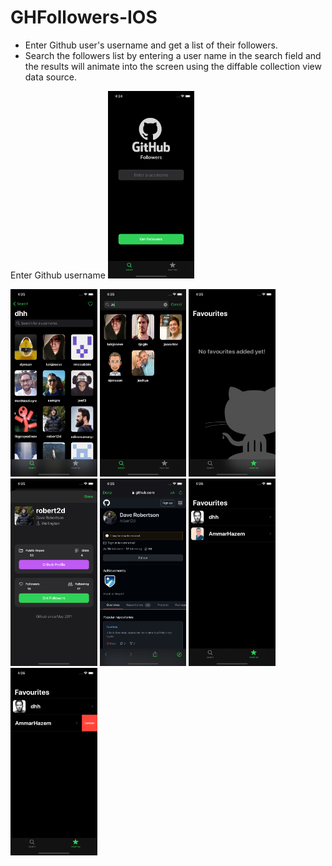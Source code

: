 # GHFollowers-IOS

 - Enter Github user's username and get a list of their followers.
 - Search the followers list by entering a user name in the search field and the results will animate into the screen using the diffable collection view data source.
 
 Enter Github username
<img src="https://github.com/AmmarHazem/GHFollowers-IOS/blob/master/screens/1.png" height="300">

<img src="https://github.com/AmmarHazem/GHFollowers-IOS/blob/master/screens/2.png" height="300">
<img src="https://github.com/AmmarHazem/GHFollowers-IOS/blob/master/screens/3.png" height="300">
<img src="https://github.com/AmmarHazem/GHFollowers-IOS/blob/master/screens/4.png" height="300">
<img src="https://github.com/AmmarHazem/GHFollowers-IOS/blob/master/screens/5.png" height="300">
<img src="https://github.com/AmmarHazem/GHFollowers-IOS/blob/master/screens/6.png" height="300">
<img src="https://github.com/AmmarHazem/GHFollowers-IOS/blob/master/screens/7.png" height="300">
<img src="https://github.com/AmmarHazem/GHFollowers-IOS/blob/master/screens/8.png" height="300">

